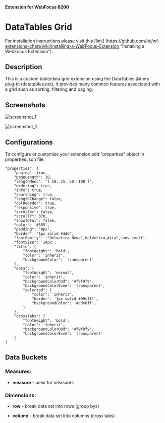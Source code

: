 #### Extension for WebFocus 8200

# DataTables Grid

For installation instructions please visit this [link] (https://github.com/ibi/wf-extensions-chart/wiki/Installing-a-WebFocus-Extension "Installing a WebFocus Extension").

## Description

This is a custom table/data grid extension using the DataTables jQuery plug-in (datatables.net). It provides many common features associated with a grid such as sorting, filtering and paging.

## Screenshots

![screenshot_1](https://github.com/ibi/wf-extensions-chart/blob/master/com.ibi.datatables/screenshots/1.png)

![screenshot_2](https://github.com/ibi/wf-extensions-chart/blob/master/com.ibi.datatables/screenshots/2.png)

## Configurations

To configure or customize your extension edit "properties" object in properties.json file.
	
	"properties": {
		"paging": true,
		"pageLength": 10,
		"lengthMenu": "[ 10, 25, 50, 100 ]",
		"ordering": true,
		"info": true,
		"searching": true,
		"lengthChange": false,
		"colReorder": true,
		"responsive": true,
		"scroller": false,
		"scrollY": 370,
		"showTotal": false,
		"color": '#555',
		"padding": '8px',
		"border": '1px solid #ddd',
		"fontFamily": '"Helvetica Neue",Helvetica,Arial,sans-serif',
		"fontSize": '14px',
		"title": {
			"fontWeight": 'bold',
			"color": 'inherit',
			"backgroundColor": 'transparent'
		},
		"data": {
			"fontWeight": 'normal',
			"color": 'inherit',
			"backgroundColorOdd": '#f9f9f9',
			"backgroundColorEven": 'transparent',
			"selected": {
				"color": 'inherit',
				"border": '1px solid #99cfff',
				"backgroundColor": '#cde8ff',
			}
		},
		"crossTabs": {
			"fontWeight": 'bold',
			"color": 'inherit',
			"backgroundColorOdd": '#f9f9f9',
			"backgroundColorEven": 'transparent'
		}
	}

## Data Buckets

### Measures:

* **measure** - used for measures

### Dimensions:

* **row** - break data set into rows (group bys)

* **column** - break data set into columns (cross tabs)

